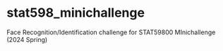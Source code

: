 # stat598_minichallenge
Face Recognition/Identification challenge for STAT59800 MInichallenge (2024 Spring)
